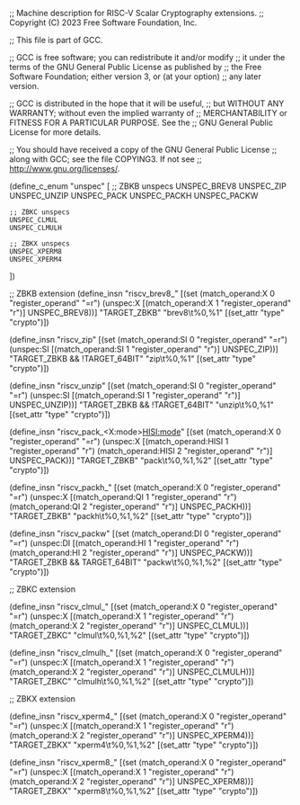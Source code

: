 ;; Machine description for RISC-V Scalar Cryptography extensions.
;; Copyright (C) 2023 Free Software Foundation, Inc.

;; This file is part of GCC.

;; GCC is free software; you can redistribute it and/or modify
;; it under the terms of the GNU General Public License as published by
;; the Free Software Foundation; either version 3, or (at your option)
;; any later version.

;; GCC is distributed in the hope that it will be useful,
;; but WITHOUT ANY WARRANTY; without even the implied warranty of
;; MERCHANTABILITY or FITNESS FOR A PARTICULAR PURPOSE.  See the
;; GNU General Public License for more details.

;; You should have received a copy of the GNU General Public License
;; along with GCC; see the file COPYING3.  If not see
;; <http://www.gnu.org/licenses/>.

(define_c_enum "unspec" [
    ;; ZBKB unspecs
    UNSPEC_BREV8
    UNSPEC_ZIP
    UNSPEC_UNZIP
    UNSPEC_PACK
    UNSPEC_PACKH
    UNSPEC_PACKW

    ;; ZBKC unspecs
    UNSPEC_CLMUL
    UNSPEC_CLMULH

    ;; ZBKX unspecs
    UNSPEC_XPERM8
    UNSPEC_XPERM4


])

;; ZBKB extension
(define_insn "riscv_brev8_<mode>"
  [(set (match_operand:X 0 "register_operand" "=r")
        (unspec:X [(match_operand:X 1 "register_operand" "r")]
                  UNSPEC_BREV8))]
  "TARGET_ZBKB"
  "brev8\t%0,%1"
  [(set_attr "type" "crypto")])

(define_insn "riscv_zip"
  [(set (match_operand:SI 0 "register_operand" "=r")
        (unspec:SI [(match_operand:SI 1 "register_operand" "r")]
                  UNSPEC_ZIP))]
  "TARGET_ZBKB && !TARGET_64BIT"
  "zip\t%0,%1"
  [(set_attr "type" "crypto")])

(define_insn "riscv_unzip"
  [(set (match_operand:SI 0 "register_operand" "=r")
        (unspec:SI [(match_operand:SI 1 "register_operand" "r")]
                  UNSPEC_UNZIP))]
  "TARGET_ZBKB && !TARGET_64BIT"
  "unzip\t%0,%1"
  [(set_attr "type" "crypto")])

(define_insn "riscv_pack_<X:mode><HISI:mode>"
  [(set (match_operand:X 0 "register_operand" "=r")
        (unspec:X [(match_operand:HISI 1 "register_operand" "r")
                  (match_operand:HISI 2 "register_operand" "r")]
                  UNSPEC_PACK))]
  "TARGET_ZBKB"
  "pack\t%0,%1,%2"
  [(set_attr "type" "crypto")])

(define_insn "riscv_packh_<mode>"
  [(set (match_operand:X 0 "register_operand" "=r")
        (unspec:X [(match_operand:QI 1 "register_operand" "r")
                  (match_operand:QI 2 "register_operand" "r")]
                  UNSPEC_PACKH))]
  "TARGET_ZBKB"
  "packh\t%0,%1,%2"
  [(set_attr "type" "crypto")])

(define_insn "riscv_packw"
  [(set (match_operand:DI 0 "register_operand" "=r")
        (unspec:DI [(match_operand:HI 1 "register_operand" "r")
                  (match_operand:HI 2 "register_operand" "r")]
                  UNSPEC_PACKW))]
  "TARGET_ZBKB && TARGET_64BIT"
  "packw\t%0,%1,%2"
  [(set_attr "type" "crypto")])

;; ZBKC extension

(define_insn "riscv_clmul_<mode>"
  [(set (match_operand:X 0 "register_operand" "=r")
        (unspec:X [(match_operand:X 1 "register_operand" "r")
                  (match_operand:X 2 "register_operand" "r")]
                  UNSPEC_CLMUL))]
  "TARGET_ZBKC"
  "clmul\t%0,%1,%2"
  [(set_attr "type" "crypto")])

(define_insn "riscv_clmulh_<mode>"
  [(set (match_operand:X 0 "register_operand" "=r")
        (unspec:X [(match_operand:X 1 "register_operand" "r")
                  (match_operand:X 2 "register_operand" "r")]
                  UNSPEC_CLMULH))]
  "TARGET_ZBKC"
  "clmulh\t%0,%1,%2"
  [(set_attr "type" "crypto")])

;; ZBKX extension

(define_insn "riscv_xperm4_<mode>"
  [(set (match_operand:X 0 "register_operand" "=r")
        (unspec:X [(match_operand:X 1 "register_operand" "r")
                  (match_operand:X 2 "register_operand" "r")]
                  UNSPEC_XPERM4))]
  "TARGET_ZBKX"
  "xperm4\t%0,%1,%2"
  [(set_attr "type" "crypto")])

(define_insn "riscv_xperm8_<mode>"
  [(set (match_operand:X 0 "register_operand" "=r")
        (unspec:X [(match_operand:X 1 "register_operand" "r")
                  (match_operand:X 2 "register_operand" "r")]
                  UNSPEC_XPERM8))]
  "TARGET_ZBKX"
  "xperm8\t%0,%1,%2"
  [(set_attr "type" "crypto")])
